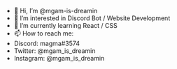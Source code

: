 - 👋 Hi, I’m @mgam-is-dreamin
- 👀 I’m interested in Discord Bot / Website Development
- 🌱 I’m currently learning React / CSS
- 📫 How to reach me:
 - Discord: magma#3574
 - Twitter: @mgam_is_dreamin
 - Instagram: @mgam_is_dreamin
